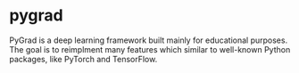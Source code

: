# pygrad

PyGrad is a deep learning framework built mainly for educational purposes.
The goal is to reimplment many features which similar to well-known Python 
packages, like PyTorch and TensorFlow. 